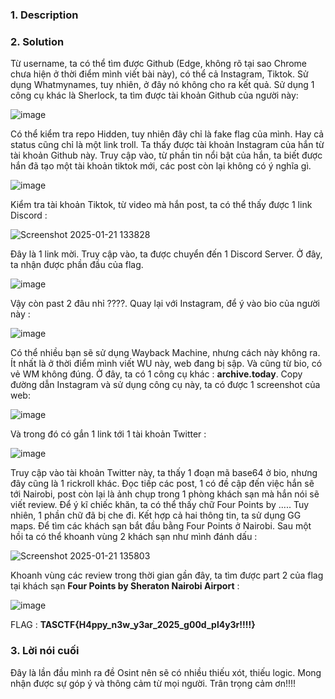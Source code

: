 ### 1. Description

### 2. Solution
Từ username, ta có thể tìm được Github (Edge, không rõ tại sao Chrome chưa hiện ở thời điểm mình viết bài này), có thể cả Instagram, Tiktok. 
Sử dụng Whatmynames, tuy nhiên, ở đây nó không cho ra kết quả. Sử dụng 1 công cụ khác là Sherlock, ta tìm được tài khoản Github của người này: 

![image](https://github.com/user-attachments/assets/454f6c1c-f276-44ec-af1b-cf77a0fabdd4)

Có thể kiểm tra repo Hidden, tuy nhiên đây chỉ là fake flag của mình. Hay cả status cũng chỉ là một link troll. Ta thấy được tài khoản Instagram của hắn từ tài khoản Github này. Truy cập vào, từ phần tin nổi bật của hắn,
ta biết được hắn đã tạo một tài khoản tiktok mới, các post còn lại không có ý nghĩa gì. 

![image](https://github.com/user-attachments/assets/0ef7ae2e-b943-4420-8ac7-303c38e2f08d)

Kiểm tra tài khoản Tiktok, từ video mà hắn post, ta có thể thấy được 1 link Discord : 

![Screenshot 2025-01-21 133828](https://github.com/user-attachments/assets/8ce6bc66-785b-481f-bc77-920a971b3fb1)

Đây là 1 link mời. Truy cập vào, ta được chuyển đến 1 Discord Server. Ở đây, ta nhận được phần đầu của flag.

![image](https://github.com/user-attachments/assets/b3a0dc4b-3c74-4d64-8ba5-4abf40faf315)

Vậy còn past 2 đâu nhỉ ????. Quay lại với Instagram, để ý vào bio của người này : 

![image](https://github.com/user-attachments/assets/61c4f58a-6f1b-4f6f-b5ea-cdc26c6a7a27)

Có thể nhiều bạn sẽ sử dụng Wayback Machine, nhưng cách này không ra. Ít nhất là ở thời điểm mình viết WU này, web đang bị sập. Và cũng từ bio, có vẻ WM không đúng. Ở đây, ta có 1 công cụ khác : **archive.today**. 
Copy đường dẫn Instagram và sử dụng công cụ này, ta có được 1 screenshot của web: 

![image](https://github.com/user-attachments/assets/eb9dbc73-ec67-435b-8e70-2f021a1b2f71)

Và trong đó có gắn 1 link tới 1 tài khoản Twitter : 

![image](https://github.com/user-attachments/assets/f78e2eb2-32f2-472a-8ac0-d7f386dfd6e5)

Truy cập vào tài khoản Twitter này, ta thấy 1 đoạn mã base64 ở bio, nhưng đây cũng là 1 rickroll khác. Đọc tiếp các post, 1 có đề cập đến việc hắn sẽ tới Nairobi, post còn lại là ảnh chụp trong 1 phòng khách sạn 
mà hắn nói sẽ viết review. Để ý kĩ chiếc khăn, ta có thể thấy chữ Four Points by ..... Tuy nhiên, 1 phần chữ đã bị che đi. Kết hợp cả hai thông tin, ta sử dụng GG maps. Để tìm các khách sạn bắt đầu bằng Four Points ở Nairobi. 
Sau một hồi ta có thể khoanh vùng 2 khách sạn như mình đánh dấu : 

![Screenshot 2025-01-21 135803](https://github.com/user-attachments/assets/13124d48-6cc5-4761-9cc7-7ba7768f0bd1)

Khoanh vùng các review trong thời gian gần đây, ta tìm được part 2 của flag tại khách sạn **Four Points by Sheraton Nairobi Airport** :

![image](https://github.com/user-attachments/assets/5e298f38-2cab-4732-91d1-9b0c4e3e07eb)

FLAG : **TASCTF{H4ppy_n3w_y3ar_2025_g00d_pl4y3r!!!!}**

### 3. Lời nói cuối
Đây là lần đầu mình ra đề Osint nên sẽ có nhiều thiếu xót, thiếu logic. Mong nhận được sự góp ý và thông cảm từ mọi người. Trân trọng cảm ơn!!!!
